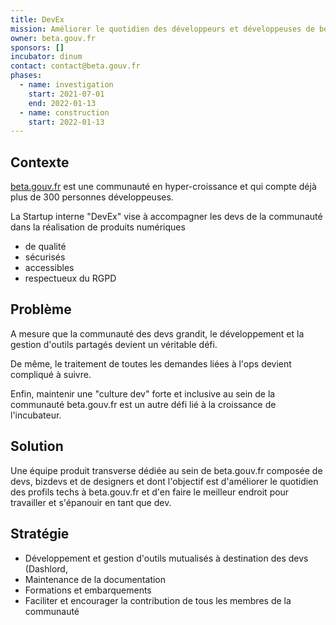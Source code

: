 ```yaml
---
title: DevEx
mission: Améliorer le quotidien des développeurs et développeuses de beta.gouv.fr
owner: beta.gouv.fr
sponsors: []
incubator: dinum
contact: contact@beta.gouv.fr
phases:
  - name: investigation
    start: 2021-07-01
    end: 2022-01-13
  - name: construction
    start: 2022-01-13
---
```

## Contexte

[beta.gouv.fr](https://beta.gouv.fr) est une communauté en hyper-croissance et qui compte déjà plus de 300 personnes développeuses. 

La Startup interne "DevEx" vise à accompagner les devs de la communauté dans la réalisation de produits numériques
- de qualité
- sécurisés
- accessibles
- respectueux du RGPD

## Problème

A mesure que la communauté des devs grandit, le développement et la gestion d'outils partagés devient un véritable défi.

De même, le traitement de toutes les demandes liées à l'ops devient compliqué à suivre.

Enfin, maintenir une "culture dev" forte et inclusive au sein de la communauté beta.gouv.fr est un autre défi lié à la croissance de l'incubateur.


## Solution

Une équipe produit transverse dédiée au sein de beta.gouv.fr composée de devs, bizdevs et de designers et dont l'objectif est d'améliorer le quotidien des profils techs à beta.gouv.fr et d'en faire le meilleur endroit pour travailler et s'épanouir en tant que dev.

## Stratégie

- Développement et gestion d'outils mutualisés à destination des devs (Dashlord, 
- Maintenance de la documentation
- Formations et embarquements
- Faciliter et encourager la contribution de tous les membres de la communauté